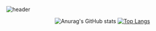 <!-- 

<!--
**choieuihyun/choieuihyun** is a ✨ _special_ ✨ repository because its `README.md` (this file) appears on your GitHub profile.

Here are some ideas to get you started:

- 🔭 I’m currently working on ...
- 🌱 I’m currently learning ...
- 👯 I’m looking to collaborate on ...
- 🤔 I’m looking for help with ...
- 💬 Ask me about ...
- 📫 How to reach me: ...
- 😄 Pronouns: ...
- ⚡ Fun fact: ...
-->

            
![header](https://capsule-render.vercel.app/api?type=waving&color=auto&height=300&section=header&text=choieuihyun&fontSize=90)
            


<div align="center">
  
![Anurag's GitHub stats](https://github-readme-stats.vercel.app/api?username=choieuihyun&show_icons=true&theme=radical)
  [![Top Langs](https://github-readme-stats.vercel.app/api/top-langs/?username=choieuihyun&layout=compact)](https://github.com/anuraghazra/github-readme-stats)
  
</div>




